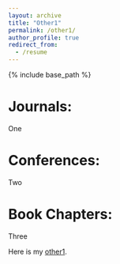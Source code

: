 ```yaml
---
layout: archive
title: "Other1"
permalink: /other1/
author_profile: true
redirect_from:
  - /resume
---
```


{% include base_path %}

Journals:
======
One


Conferences:
======
Two 


Book Chapters:
======
Three


Here is my [other1](https://drive.google.com/open?id=1AOV9Gmc7Roz109WHTPlTBw85WHkGKb8J). 


